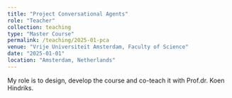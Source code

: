 ```yaml
---
title: "Project Conversational Agents"
role: "Teacher"
collection: teaching
type: "Master Course"
permalink: /teaching/2025-01-pca
venue: "Vrije Universiteit Amsterdam, Faculty of Science"
date: "2025-01-01"
location: "Amsterdam, Netherlands"
---
```


My role is to design, develop the course and co-teach it with Prof.dr. Koen Hindriks.